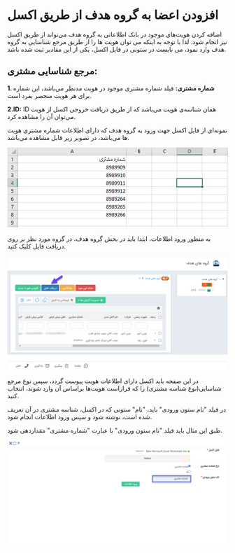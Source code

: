 # افزودن اعضا به گروه هدف از طریق اکسل 

اضافه کردن هویت‌های موجود در بانک اطلاعاتی به گروه هدف می‌تواند از طریق اکسل نیز انجام شود. لذا با توجه به اینکه می توان هویت ها را از طریق مرجع شناسایی به گروه هدف وارد نمود، می بایست در ستونی در فایل اکسل، یکی از این مقادیر ثبت شده باشد.

## مرجع شناسایی مشتری:

**1. شماره مشتری:**  فیلد شماره مشتری موجود در هویت مدنظر می‌باشد، این شماره برای هر هویت منحصر بفرد است.

**2.ID:** ID همان شناسه‌ی هویت می‌باشد که از طریق دریافت خروجی اکسل از هویت می‌توان آن را مشاهده کرد.

نمونه‌ای از فایل اکسل جهت ورود به گروه هدف که دارای اطلاعات شماره مشتری هویت ها می‌باشد، در تصویر زیر قابل مشاهده می‌باشد.

![](Groups5.png)

به منظور ورود اطلاعات، ابتدا باید در بخش گروه هدف، در گروه مورد نظر بر روی دریافت فایل کلیک کنید. 

![](Groups6.png)

در این صفحه باید اکسل دارای اطلاعات هویت پیوست گردد، سپس نوع مرجع شناسایی(نوع شناسه مشتری) را که قراراست هویت‌ها براساس آن وارد شوند، انتخاب کنید. 

در فیلد "نام ستون ورودی" باید، "نام" ستونی که در اکسل، شناسه مشتری در آن تعریف شده است، نوشته شود و سپس ورود اطلاعات انجام شود. 

طبق این مثال باید فیلد "نام ستون ورودی" با عبارت  "شماره مشتری" مقداردهی شود.

![](Groups7.png)